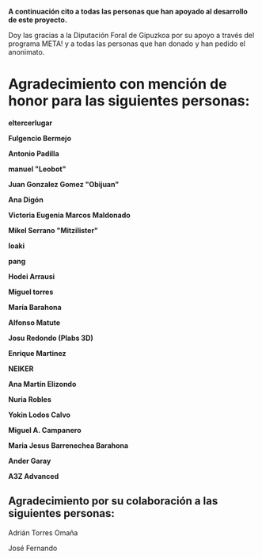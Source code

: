 **A continuación cito a todas las personas que han apoyado al desarrollo de este proyecto.**

Doy las gracias a la Diputación Foral de Gipuzkoa por su apoyo a través del programa META! y a todas las personas que han donado y han pedido el anonimato.

# Agradecimiento con mención de honor para las siguientes personas:

**eltercerlugar**

**Fulgencio Bermejo**

**Antonio Padilla**

**manuel "Leobot"**

**Juan Gonzalez Gomez "Obijuan"**

**Ana Digón**

**Victoria Eugenia Marcos Maldonado**

**Mikel Serrano "Mitzilister"**

**Ioaki**

**pang**

**Hodei Arrausi**

**Miguel torres**

**María Barahona**

**Alfonso Matute**

**Josu Redondo (Plabs 3D)**

**Enrique Martinez**

**NEIKER**

**Ana Martín Elizondo**

**Nuria Robles**

**Yokin Lodos Calvo**

**Miguel A. Campanero**

**Maria Jesus Barrenechea Barahona**

**Ander Garay**

**A3Z Advanced**

## Agradecimiento por su colaboración a las siguientes personas:

Adrián Torres Omaña

José Fernando


